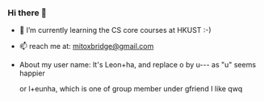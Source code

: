 ### Hi there 👋
- 🌱 I’m currently learning the CS core courses at HKUST :-)
-  📫 reach me at: mitoxbridge@gmail.com

-  About my user name:
  It's Leon+ha, and replace o by u--- as "u" seems happier<p></p>
  or l+eunha, which is one of group member under gfriend I like qwq


<!--
**leunha/leunha** is a ✨ _special_ ✨ repository because its `README.md` (this file) appears on your GitHub profile.

Here are some ideas to get you started:

- 🔭 I’m currently working on ...
- 🌱 I’m currently learning ...
- 👯 I’m looking to collaborate on ...
- 🤔 I’m looking for help with ...
- 💬 Ask me about ...
- 📫 How to reach me: ...
- 😄 Pronouns: ...
- ⚡ Fun fact: ...
-->
